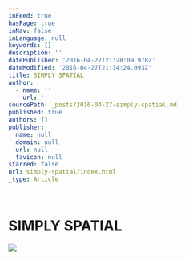 ```yaml
---
inFeed: true
hasPage: true
inNav: false
inLanguage: null
keywords: []
description: ''
datePublished: '2016-04-27T21:28:09.978Z'
dateModified: '2016-04-27T21:14:24.093Z'
title: SIMPLY SPATIAL
author:
  - name: ''
    url: ''
sourcePath: _posts/2016-04-27-simply-spatial.md
published: true
authors: []
publisher:
  name: null
  domain: null
  url: null
  favicon: null
starred: false
url: simply-spatial/index.html
_type: Article

---
```

# SIMPLY SPATIAL
![](https://s3-us-west-2.amazonaws.com/the-grid-img/p/126e6e9685b90cad5190ccc99256e2511971a853.png)
